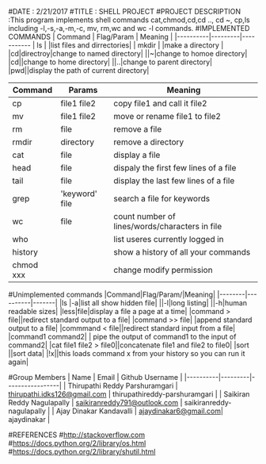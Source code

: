 #DATE : 2/21/2017
#TITLE : SHELL PROJECT
#PROJECT DESCRIPTION :This program implements shell commands cat,chmod,cd,cd .., cd ~, cp,ls including -l,-s,-a,-m,-c, mv, rm,wc and wc -l commands.
#IMPLEMENTED COMMANDS 
| Command | Flag/Param   | Meaning |
|----------|---------|-----------
| ls       |         |list files and dirrectories|
| mkdir    |         |make a directory     |
|cd|directroy|change to named directory|
||~|change to homoe directory|
|cd||change to home directory|
||..|change to parent directory|
|pwd||display the path of current directory|

|Command |Params|Meaning|
|--------|------|-------|
|cp|file1 file2|copy file1 and call it file2|
|mv|file1 file2|move or rename file1 to file2|
|rm|file|remove a file|
|rmdir|directory|remove a directory|
|cat |file|display a file|
|head|file|dispaly the first few lines of a file|
|tail|file|display the last few lines of a file|
|grep|'keyword' file|search a file for keywords|
|wc|file|count number of lines/words/characters in file|
|who| |list useres currently logged in|
|history||show a history of all your commands|
|chmod xxx||change modify permission|

#Unimplemented commands
|Command|Flag/Param/|Meaning|
|--------|----------|-------|
|ls |-a|list all show hidden file|
||-l|long listing|
||-h|human readable sizes|
|less|file|display a file a page at a time|
|command > file||redirect standard output to a file|
|command >> file| |append standard output to a file|
|commmand < file||redirect standard input from a file|
|command1 command2| | pipe the output of command1 to the input of command2|
|cat file1 file2 > file0||concatenate file1 and file2 to file0|
|sort ||sort data|
|!x||this loads command x from your history so you can run it again|

#Group Members
| Name     | Email   | Github Username |
|----------|---------|-----------------|
| Thirupathi Reddy Parshuramgari | thirupathi.idks126@gmail.com |  thirupathireddy-parshuramgari |
| Saikiran Reddy Nagulapally  | saikiranreddy791@outlook.com | saikiranreddy-nagulapally |
| Ajay Dinakar Kandavalli | ajaydinakar6@gmail.com| ajaydinakar |

#REFERENCES
#http://stackoverflow.com
#https://docs.python.org/2/library/os.html
#https://docs.python.org/2/library/shutil.html



